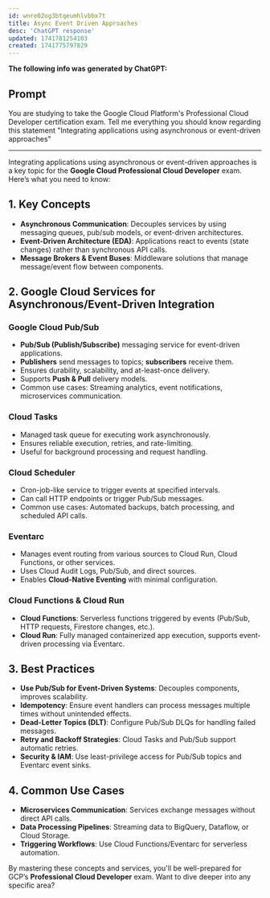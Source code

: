 ```yaml
---
id: wnre02og3btqeumhlvbbx7t
title: Async Event Driven Approaches
desc: 'ChatGPT response'
updated: 1741781254103
created: 1741775797829
---
```


**The following info was generated by ChatGPT:**

## Prompt
You are studying to take the Google Cloud Platform's Professional Cloud Developer certification exam.  Tell me everything you should know regarding this statement "Integrating applications using asynchronous or event-driven approaches"

---

Integrating applications using asynchronous or event-driven approaches is a key topic for the **Google Cloud Professional Cloud Developer** exam. Here’s what you need to know:

## **1. Key Concepts**
- **Asynchronous Communication**: Decouples services by using messaging queues, pub/sub models, or event-driven architectures.
- **Event-Driven Architecture (EDA)**: Applications react to events (state changes) rather than synchronous API calls.
- **Message Brokers & Event Buses**: Middleware solutions that manage message/event flow between components.

## **2. Google Cloud Services for Asynchronous/Event-Driven Integration**
### **Google Cloud Pub/Sub**
- **Pub/Sub (Publish/Subscribe)** messaging service for event-driven applications.
- **Publishers** send messages to topics; **subscribers** receive them.
- Ensures durability, scalability, and at-least-once delivery.
- Supports **Push & Pull** delivery models.
- Common use cases: Streaming analytics, event notifications, microservices communication.

### **Cloud Tasks**
- Managed task queue for executing work asynchronously.
- Ensures reliable execution, retries, and rate-limiting.
- Useful for background processing and request handling.

### **Cloud Scheduler**
- Cron-job-like service to trigger events at specified intervals.
- Can call HTTP endpoints or trigger Pub/Sub messages.
- Common use cases: Automated backups, batch processing, and scheduled API calls.

### **Eventarc**
- Manages event routing from various sources to Cloud Run, Cloud Functions, or other services.
- Uses Cloud Audit Logs, Pub/Sub, and direct sources.
- Enables **Cloud-Native Eventing** with minimal configuration.

### **Cloud Functions & Cloud Run**
- **Cloud Functions**: Serverless functions triggered by events (Pub/Sub, HTTP requests, Firestore changes, etc.).
- **Cloud Run**: Fully managed containerized app execution, supports event-driven processing via Eventarc.

## **3. Best Practices**
- **Use Pub/Sub for Event-Driven Systems**: Decouples components, improves scalability.
- **Idempotency**: Ensure event handlers can process messages multiple times without unintended effects.
- **Dead-Letter Topics (DLT)**: Configure Pub/Sub DLQs for handling failed messages.
- **Retry and Backoff Strategies**: Cloud Tasks and Pub/Sub support automatic retries.
- **Security & IAM**: Use least-privilege access for Pub/Sub topics and Eventarc event sinks.

## **4. Common Use Cases**
- **Microservices Communication**: Services exchange messages without direct API calls.
- **Data Processing Pipelines**: Streaming data to BigQuery, Dataflow, or Cloud Storage.
- **Triggering Workflows**: Use Cloud Functions/Eventarc for serverless automation.

By mastering these concepts and services, you'll be well-prepared for GCP’s **Professional Cloud Developer** exam. Want to dive deeper into any specific area?
